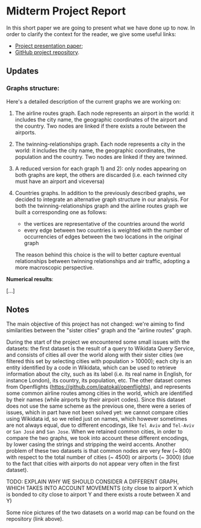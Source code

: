 # Midterm Project Report
In this short paper we are going to present what we have done up to now.
In order to clarify the context for the reader, we give some useful links:

 -  [Project presentation paper](https://github.com/albertoursino/GraphsComparison/blob/main/README.md);
 - [GitHub project repository](https://github.com/albertoursino/GraphsComparison).

## Updates

### Graphs structure:

Here's a detailed description of the current graphs we are working on:
1) The airline routes graph. Each node represents an airport in the world: it includes the city name, the geographic coordinates of the airport and the country. Two nodes are linked if there exists a route between the airports.
2) The twinning-relationships graph. Each node represents a city in the world: it includes the city name, the geographic coordinates, the population and the country. Two nodes are linked if they are twinned.
3) A reduced version for each graph 1) and 2): only nodes appearing on both graphs are kept, the others are discarded (i.e. each twinned city must have an airport and viceversa)
4) Countries graphs. In addition to the previously described graphs, we decided to integrate an alternative graph structure in our analysis. For both the twinning-relationships graph and the airline routes graph we built a corresponding one as follows:
   - the vertices are representative of the countries around the world
   - every edge between two countries is weighted with the number of occurrencies of edges between the two locations in the original graph  
   
   The reason behind this choice is the will to better capture eventual relationships between twinning relationships and air traffic, adopting a more macroscopic perspective.
  

**Numerical results**:

[...]

## **Notes**
The main objective of this project has not changed: we're aiming to find similarities between the "sister cities" graph and the "airline routes" graph.

During the start of the project we encountered some small issues with the datasets: 
the first dataset is the result of a query to Wikidata Query Service, and consists of cities all over the world along with their sister cities (we filtered this set by selecting cities with population > 10000); each city is an entity identified by a code in Wikidata, which can be used to retrieve information about the city, such as its label (i.e. its real name in English, for instance London), its country, its population, etc. The other dataset comes from Openflights (https://github.com/jpatokal/openflights), and represents some common airline routes among cities in the world, which are identified by their names (while airports by their airpoirt codes). Since this dataset does not use the same scheme as the previous one, there were a series of issues, which in part have not been solved yet: we cannot compare cities using Wikidata id, so we relied just on names, which however sometimes are not always equal, due to different encodings, like `Tel Aviv` and `Tel-Aviv` or `San José` and `San Jose`. When we retained common cities, in order to compare the two graphs, we took into account these different encodings, by lower casing the strings and stripping the weird accents. Another problem of these two datasets is that common nodes are very few (~ 800) with respect to the total number of cities (~ 4500) or airports (~ 3000) (due to the fact that cities with airports do not appear very often in the first dataset). 

TODO: EXPLAIN WHY WE SHOULD CONSIDER A DIFFERENT GRAPH, WHICH TAKES INTO ACCOUNT MOVEMENTS (city close to airport X which is bonded to city close to airport Y and there exists a route between X and Y)

Some nice pictures of the two datasets on a world map can be found on the repository (link above).


<!--stackedit_data:
eyJoaXN0b3J5IjpbMTAxOTU3NDUwOSwtOTk2MDMwMTA2LDIxMD
I2NzQ3OTQsLTIwNzA0NzQzMjQsMTUxODEwMTc3NCwtMTc0NTI1
ODk1MywxNjY1NjYyNjA0XX0=
-->
